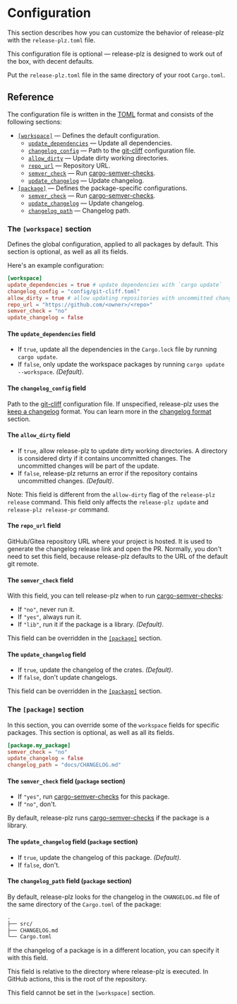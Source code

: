 # Configuration

This section describes how you can customize the behavior of release-plz
with the `release-plz.toml` file.

This configuration file is optional — release-plz is designed to work out of the box,
with decent defaults.

Put the `release-plz.toml` file in the same directory of your root `Cargo.toml`.

## Reference

The configuration file is written in the [TOML](https://toml.io/) format and consists of
the following sections:

- [`[workspace]`](#the-workspace-section) — Defines the default configuration.
  - [`update_dependencies`](#the-update_dependencies-field) — Update all dependencies.
  - [`changelog_config`](#the-changelog_config-field) — Path to the [git-cliff] configuration file.
  - [`allow_dirty`](#the-allow_dirty-field) — Update dirty working directories.
  - [`repo_url`](#the-repo_url-field) — Repository URL.
  - [`semver_check`](#the-semver_check-field) — Run [cargo-semver-checks].
  - [`update_changelog`](#the-update_changelog-field) — Update changelog.
- [`[package]`](#the-package-section) — Defines the package-specific configurations.
  - [`semver_check`](#the-semver_check-field-package-section) — Run [cargo-semver-checks].
  - [`update_changelog`](#the-update_changelog-field-package-section) — Update changelog.
  - [`changelog_path`](#the-changelog_path-field-package-section) — Changelog path.

### The `[workspace]` section

Defines the global configuration, applied to all packages by default.
This section is optional, as well as all its fields.

Here's an example configuration:

```toml
[workspace]
update_dependencies = true # update dependencies with `cargo update`
changelog_config = "config/git-cliff.toml"
allow_dirty = true # allow updating repositories with uncommitted changes
repo_url = "https://github.com/<owner>/<repo>"
semver_check = "no"
update_changelog = false
```

#### The `update_dependencies` field

- If `true`, update all the dependencies in the `Cargo.lock` file by running `cargo update`.
- If `false`, only update the workspace packages by running `cargo update --workspace`. *(Default)*.

#### The `changelog_config` field

Path to the [git-cliff] configuration file.
If unspecified, release-plz uses the [keep a changelog](https://keepachangelog.com/en/1.1.0/) format.
You can learn more in the [changelog format](changelog-format.md) section.

#### The `allow_dirty` field

- If `true`, allow release-plz to update dirty working directories.
  A directory is considered dirty if it contains uncommitted changes.
  The uncommitted changes will be part of the update.
- If `false`, release-plz returns an error if the repository contains uncommitted changes. *(Default)*.

Note: This field is different from the `allow-dirty` flag of the `release-plz release` command.
This field only affects the `release-plz update` and `release-plz release-pr` command.

#### The `repo_url` field

GitHub/Gitea repository URL where your project is hosted.
It is used to generate the changelog release link and open the PR.
Normally, you don't need to set this field,
because release-plz defaults to the URL of the default git remote.

#### The `semver_check` field

With this field, you can tell release-plz when to run [cargo-semver-checks]:

- If `"no"`, never run it.
- If `"yes"`, always run it.
- If `"lib"`, run it if the package is a library. *(Default)*.

This field can be overridden in the [`[package]`](#the-package-section) section.

#### The `update_changelog` field

- If `true`, update the changelog of the crates. *(Default)*.
- If `false`, don't update changelogs.

This field can be overridden in the [`[package]`](#the-package-section) section.

### The `[package]` section

In this section, you can override some of the `workspace` fields for specific packages.
This section is optional, as well as all its fields.

```toml
[package.my_package]
semver_check = "no"
update_changelog = false
changelog_path = "docs/CHANGELOG.md"
```

#### The `semver_check` field (`package` section)

- If `"yes"`, run [cargo-semver-checks] for this package.
- If `"no"`, don't.

By default, release-plz runs [cargo-semver-checks] if the package is a library.

#### The `update_changelog` field (`package` section)

- If `true`, update the changelog of this package. *(Default)*.
- If `false`, don't.

#### The `changelog_path` field (`package` section)

By default, release-plz looks for the changelog in the `CHANGELOG.md` file
of the same directory of the `Cargo.toml` of the package:

```txt
.
├── src/
├── CHANGELOG.md
└── Cargo.toml
```

If the changelog of a package is in a different location, you can specify it with this field.

This field is relative to the directory where release-plz is executed.
In GitHub actions, this is the root of the repository.

This field cannot be set in the `[workspace]` section.

[cargo-semver-checks]: https://github.com/obi1kenobi/cargo-semver-checks
[git-cliff]: https://github.com/orhun/git-cliff
